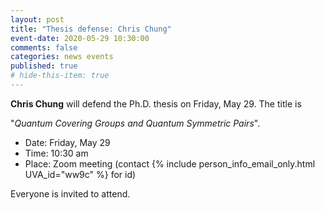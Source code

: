 ```yaml
---
layout: post
title: "Thesis defense: Chris Chung"
event-date: 2020-05-29 10:30:00
comments: false
categories: news events
published: true
# hide-this-item: true
---
```


**Chris Chung** will defend the Ph.D. thesis on Friday, May 29.
The title is

"_Quantum Covering Groups and Quantum Symmetric Pairs_".

- Date: Friday, May 29
- Time: 10:30 am 
- Place: Zoom meeting (contact {% include person_info_email_only.html UVA_id="ww9c" %} for id)

Everyone is invited to attend.

